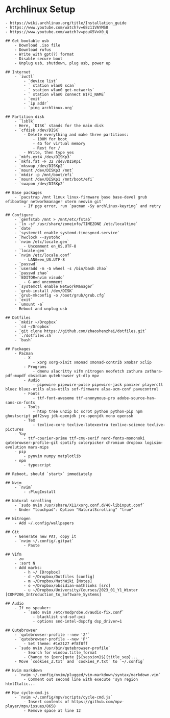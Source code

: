 # Archlinux Setup
    - https://wiki.archlinux.org/title/Installation_guide
    - https://www.youtube.com/watch?v=68z11VAYMS8
    - https://www.youtube.com/watch?v=pouX5VvX0_Q

    ## Get bootable usb
        - Download .iso file
        - Download rufus
        - Write with gpt(?) format
        - Disable secure boot
        - Unplug usb, shutdown, plug usb, power up

    ## Internet
        - `iwctl`
            - `device list`
            - ` station wlan0 scan`
            - ` station wlan0 get-networks`
            - ` station wlan0 connect WIFI_NAME`
            - `exit`
            - `ip addr`
            - `ping archlinux.org`

    ## Partition disk
        - `lsblk`
        - Here, `DISK` stands for the main disk
        - `cfdisk /dev/DISK`
            - Delete everything and make three partitions:
                - 100M for boot
                - 4G for virtual memory
                - Rest for /
            - Write, then type yes
        - `mkfs.ext4 /dev/DISKp3`
        - `mkfs.fat -F 32 /dev/DISKp1`
        - `mkswap /dev/DISKp2`
        - `mount /dev/DISKp3 /mnt`
        - `mkdir -p /mnt/boot/efi`
        - `mount /dev/DISKp1 /mnt/boot/efi`
        - `swapon /dev/DISKp2`

    ## Base packages
        - `pacstrap /mnt linux linux-firmware base base-devel grub efibootmgr networkmanager xterm neovim git`
            - If pgp error, run `pacman -Sy archlinux-keyring` and retry

    ## Configure
        - `genfstab /mnt > /mnt/etc/fstab`
        - `ln -sf /usr/share/zoneinfo/TIMEZONE /etc/localtime`
        - `date`
        - `systemctl enable systemd-timesyncd.service`
        - `hwclock --systohc`
        - `nvim /etc/locale.gen`
            - Uncomment en_US.UTF-8
        - `locale-gen`
        - `nvim /etc/locale.conf`
            - LANG=en_US.UTF-8
        - `passwd`
        - `useradd -m -G wheel -s /bin/bash zhao`
        - `passwd zhao`
        - `EDITOR=nvim visudo`
            - G and uncomment
        - `systemctl enable NetworkManager`
        - `grub-install /dev/DISK`
        - `grub-mkconfig -o /boot/grub/grub.cfg`
        - `exit`
        - `umount -a`
        - Reboot and unplug usb

    ## Dotfiles
        - `mkdir ~/Dropbox`
        - `cd ~/Dropbox`
        - `git clone https://github.com/zhaoshenzhai/dotfiles.git`
        - `./dotfiles.sh`
        - `bash`

    ## Packages
        - Pacman
            - X
                - xorg xorg-xinit xmonad xmonad-contrib xmobar xclip
            - Programs
                - dmenu alacritty vifm nitrogen neofetch zathura zathura-pdf-mupdf obsidian qutebrowser yt-dlp mpv
            - Audio
                - pipewire pipewire-pulse pipewire-jack pamixer playerctl bluez bluez-utils alsa-utils sof-firmware alsa-ucm-conf pavucontrol
            - Fonts
                - ttf-font-awesome ttf-anonymous-pro adobe-source-han-sans-cn-fonts
            - Tools
                - htop tree unzip bc scrot python python-pip npm ghostscript pdf2svg jdk-openjdk jre-openjdk mono openssh
            - TeX
                - texlive-core texlive-latexextra texlive-science texlive-pictures
        - Yay
            - ttf-courier-prime ttf-cmu-serif nerd-fonts-mononoki qutebrowser-profile-git spotify colorpicker chromium dropbox logisim-evolution mars-mips
        - pip
            - pynvim numpy matplotlib
        - npm
            - typescript

    ## Reboot, should `startx` immediately

    ## Nvim
        - `nvim`
            - :PlugInstall

    ## Natural scrolling
        - `sudo nvim /usr/share/X11/xorg.conf.d/40-libinput.conf`
        - Under "touchpad": Option "NaturalScrolling" "true"

    ## Nitrogen
        - Add ~/.config/wallpapers

    ## Git
        - Generate new PAT, copy it
        - `nvim ~/.config/.gitpat`
            - Paste

    ## Vifm
        - zo
        - :sort N
        - Add marks:
            - h ~/ [Dropbox]
            - d ~/Dropbox/Dotfiles [config]
            - m ~/Dropbox/MathWiki [Notes]
            - o ~/Dropbox/obsidian-mathlinks [src]
            - u ~/Dropbox/University/Courses/2023_01_Y1_Winter [COMP206_Introduction_to_Software_Systems]

    ## Audio
        - If no speaker:
            - `sudo nvim /etc/modprobe.d/audio-fix.conf`
                - blacklist snd-sof-pci
                - options snd-intel-dspcfg dsp_driver=1

    ## Qutebrowser
        - `qutebrowser-profile --new 'Z'`
        - `qutebrowser-profile --new 'P'`
            - Set theme: #1e2127 #f8f8ff
        - `sudo nvim /usr/bin/qutebrowser-profile`
            - Search for window.title_format
            - Change to {perc}qute [${session}$]{title_sep}...
        - Move `cookies_Z.txt` and `cookies_P.txt` to `~/.config`

    ## Nvim markdown
        - `nvim ~/.config/nvim/plugged/vim-markdown/syntax/markdown.vim`
            - Comment out second line with execute 'syn region htmlItalic...

    ## Mpv cycle-cmd.js
        - `nvim ~/.config/mpv/scripts/cycle-cmd.js`
            - Insert contents of https://github.com/mpv-player/mpv/issues/8658
            - Remove space at line 12
